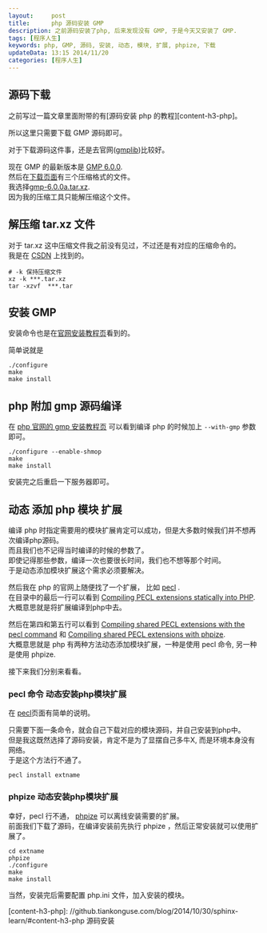 ```yaml
---
layout:     post
title:      php 源码安装 GMP
description: 之前源码安装了php, 后来发现没有 GMP, 于是今天又安装了 GMP.
tags: [程序人生]
keywords: php, GMP, 源码, 安装, 动态, 模块, 扩展, phpize, 下载
updateData: 13:15 2014/11/20
categories: [程序人生]
---
```


## 源码下载

之前写过一篇文章里面附带的有[源码安装 php 的教程][content-h3-php]。  

所以这里只需要下载 GMP 源码即可。  

对于下载源码这件事，还是去官网([gmplib][])比较好。  

现在 GMP 的最新版本是 [GMP 6.0.0][gmp6-0].  
然后在[下载页面][gmplib-2014-March-000042]有三个压缩格式的文件。  
我选择[gmp-6.0.0a.tar.xz][gmplib-6-0-tar-xz].  
因为我的压缩工具只能解压缩这个文件。  


## 解压缩 tar.xz 文件

对于 tar.xz 这中压缩文件我之前没有见过，不过还是有对应的压缩命令的。  
我是在 [CSDN][silvervi-6325698] 上找到的。  


```
# -k 保持压缩文件
xz -k ***.tar.xz
tar -xzvf  ***.tar
```

## 安装 GMP

安装命令也是在[官网安装教程页][Installing-GMP]看到的。  

简单说就是   

```
./configure
make
make install
```

## php 附加 gmp 源码编译

在 [php 官网的 gmp 安装教程页][php-gmp-installation] 可以看到编译 php 的时候加上 `--with-gmp` 参数即可。  

```
./configure --enable-shmop
make
make install
```

安装完之后重启一下服务器即可。  

## 动态 添加 php 模块 扩展

编译 php 时指定需要用的模块扩展肯定可以成功，但是大多数时候我们并不想再次编译php源码。  
而且我们也不记得当时编译的时候的参数了。  
即使记得那些参数，编译一次也要很长时间，我们也不想等那个时间。  
于是动态添加模块扩展这个需求必须要解决。  


然后我在 php 的官网上随便找了一个扩展， 比如 [pecl][php-pecl] .  
在目录中的最后一行可以看到 [Compiling PECL extensions statically into PHP][install-pecl-static].  
大概意思就是将扩展编译到php中去。  

然后在第四和第五行可以看到 [Compiling shared PECL extensions with the pecl command][install-pecl-pear] 和 [Compiling shared PECL extensions with phpize][install-pecl-phpize].  
大概意思就是 php 有两种方法动态添加模块扩展，一种是使用 pecl 命令, 另一种是使用 phpize.   


接下来我们分别来看看。  

### pecl 命令 动态安装php模块扩展

在 [pecl][install-pecl-pear]页面有简单的说明。  

只需要下面一条命令，就会自己下载对应的模块源码，并自己安装到php中。  
但是我这既然选择了源码安装，肯定不是为了显摆自己多牛X, 而是环境本身没有网络。  
于是这个方法行不通了。  

```
pecl install extname
```

### phpize 动态安装php模块扩展

幸好，pecl 行不通， [phpize][install-pecl-phpize] 可以离线安装需要的扩展。  
前面我们下载了源码，在编译安装前先执行 phpize ，然后正常安装就可以使用扩展了。  

```
cd extname
phpize
./configure
make
make install
```

当然，安装完后需要配置 php.ini 文件，加入安装的模块。  




[install-pecl-phpize]: http://php.net/manual/en/install.pecl.phpize.php
[install-pecl-pear]: http://php.net/manual/en/install.pecl.pear.php
[install-pecl-static]: http://php.net/manual/en/install.pecl.static.php
[php-pecl]: http://php.net/manual/en/install.pecl.php
[php-gmp-installation]: http://php.net/manual/en/gmp.installation.php
[Installing-GMP]: https://gmplib.org/manual/Installing-GMP.html#Installing-GMP
[silvervi-6325698]: http://blog.csdn.net/silvervi/article/details/6325698
[gmplib-6-0-tar-xz]: https://gmplib.org/download/gmp/gmp-6.0.0a.tar.xz
[gmplib-2014-March-000042]: https://gmplib.org/list-archives/gmp-announce/2014-March/000042.html
[gmp6-0]: https://gmplib.org/gmp6.0.html
[gmplib]: https://gmplib.org/
[content-h3-php]: //github.tiankonguse.com/blog/2014/10/30/sphinx-learn/#content-h3-php 源码安装
